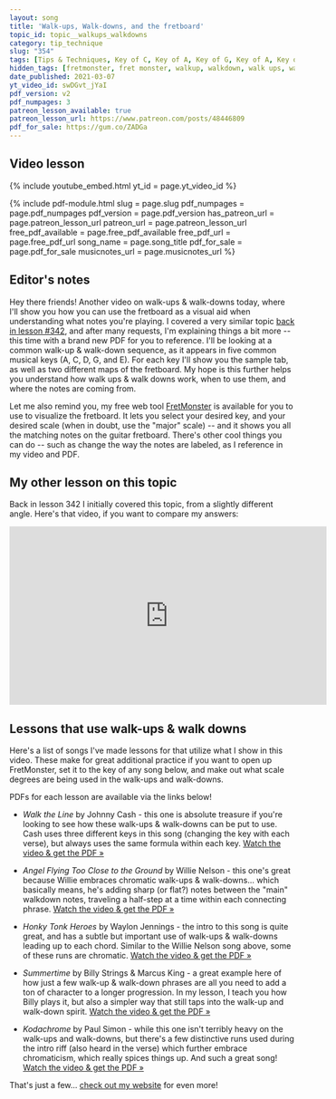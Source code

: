 ```yaml
---
layout: song
title: 'Walk-ups, Walk-downs, and the fretboard'
topic_id: topic__walkups_walkdowns
category: tip_technique
slug: "354"
tags: [Tips & Techniques, Key of C, Key of A, Key of G, Key of A, Key of E, Learning the Fretboard, Walking Bass Lines]
hidden_tags: [fretmonster, fret monster, walkup, walkdown, walk ups, walk downs, walking, walk]
date_published: 2021-03-07
yt_video_id: swDGvt_jYaI
pdf_version: v2
pdf_numpages: 3
patreon_lesson_available: true
patreon_lesson_url: https://www.patreon.com/posts/48446809
pdf_for_sale: https://gum.co/ZADGa
---
```


## Video lesson

{% include youtube_embed.html yt_id = page.yt_video_id %}

{% include pdf-module.html slug = page.slug pdf_numpages = page.pdf_numpages pdf_version = page.pdf_version has_patreon_url = page.patreon_lesson_url patreon_url = page.patreon_lesson_url free_pdf_available = page.free_pdf_available free_pdf_url = page.free_pdf_url song_name = page.song_title pdf_for_sale = page.pdf_for_sale musicnotes_url = page.musicnotes_url %}

## Editor's notes

Hey there friends! Another video on walk-ups & walk-downs today, where I'll show you how you can use the fretboard as a visual aid when understanding what notes you're playing. I covered a very similar topic [back in lesson \#342](http://playsongnotes.com/lessons/342/), and after many requests, I'm explaining things a bit more -- this time with a brand new PDF for you to reference. I'll be looking at a common walk-up & walk-down sequence, as it appears in five common musical keys (A, C, D, G, and E). For each key I'll show you the sample tab, as well as two different maps of the fretboard. My hope is this further helps you understand how walk ups & walk downs work, when to use them, and where the notes are coming from.

Let me also remind you, my free web tool [FretMonster](https://playsongnotes.com/fretmonster) is available for you to use to visualize the fretboard. It lets you select your desired key, and your desired scale (when in doubt, use the "major" scale) -- and it shows you all the matching notes on the guitar fretboard. There's other cool things you can do -- such as change the way the notes are labeled, as I reference in my video and PDF.

## My other lesson on this topic

Back in lesson 342 I initially covered this topic, from a slightly different angle. Here's that video, if you want to compare my answers:

<iframe width="560" height="315" src="https://www.youtube.com/embed/rmUCcfIvZSA" frameborder="0" allow="accelerometer; autoplay; encrypted-media; gyroscope; picture-in-picture" allowfullscreen></iframe>

## Lessons that use walk-ups & walk downs

Here's a list of songs I've made lessons for that utilize what I show in this video. These make for great additional practice if you want to open up FretMonster, set it to the key of any song below, and make out what scale degrees are being used in the walk-ups and walk-downs.

PDFs for each lesson are available via the links below!

- *Walk the Line* by Johnny Cash - this one is absolute treasure if you're looking to see how these walk-ups & walk-downs can be put to use. Cash uses three different keys in this song (changing the key with each verse), but always uses the same formula within each key. [Watch the video & get the PDF »](https://playsongnotes.com/lessons/6/)

- *Angel Flying Too Close to the Ground* by Willie Nelson - this one's great because Willie embraces chromatic walk-ups & walk-downs... which basically means, he's adding sharp (or flat?) notes between the "main" walkdown notes, traveling a half-step at a time within each connecting phrase. [Watch the video & get the PDF »](https://playsongnotes.com/lessons/135/)

- *Honky Tonk Heroes* by Waylon Jennings - the intro to this song is quite great, and has a subtle but important use of walk-ups & walk-downs leading up to each chord. Similar to the Willie Nelson song above, some of these runs are chromatic. [Watch the video & get the PDF »](https://playsongnotes.com/lessons/94/)

- *Summertime* by Billy Strings & Marcus King - a great example here of how just a few walk-up & walk-down phrases are all you need to add a ton of character to a longer progression. In my lesson, I teach you how Billy plays it, but also a simpler way that still taps into the walk-up and walk-down spirit. [Watch the video & get the PDF »](https://playsongnotes.com/lessons/279/)

- *Kodachrome* by Paul Simon - while this one isn't terribly heavy on the walk-ups and walk-downs, but there's a few distinctive runs used during the intro riff (also heard in the verse) which further embrace chromaticism, which really spices things up. And such a great song! [Watch the video & get the PDF »](https://playsongnotes.com/lessons/20/)

That's just a few... [check out my website](https://playsongnotes.com/search/?query=Walking%20Bass%20Lines) for even more!
